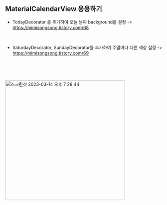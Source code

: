 

## MaterialCalendarView 응용하기



- TodayDecorator 를 추가하여 오늘 날짜 background를 설정 -> https://mimisongsong.tistory.com/68

<br/>

- SaturdayDecorator, SundayDecorator를 추가하여 주말마다 다른 색상 설정 -> https://mimisongsong.tistory.com/69



<br/><br/><br/>

<img width="384" alt="스크린샷 2023-03-14 오후 7 28 44" src="https://user-images.githubusercontent.com/86704889/224979173-0d627c2a-5590-48d5-a615-3823b610b035.png">
